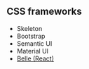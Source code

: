 ## CSS frameworks
- Skeleton
- Bootstrap
- Semantic UI
- Material UI
- [Belle (React)](https://github.com/nikgraf/belle)
